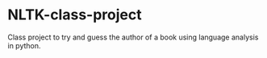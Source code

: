 # NLTK-class-project
Class project to try and guess the author of a book using language analysis in python. 
